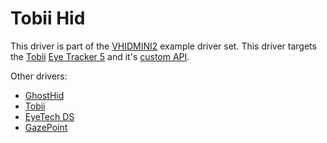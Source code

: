 # Tobii Hid

This driver is part of the [VHIDMINI2](/Documentation/swdevice_vhidmini.md) 
example driver set. This driver targets the [Tobii](https://tobii.com/) [Eye Tracker 5](https://gaming.tobii.com/product/eye-tracker-5/) 
and it's [custom API](https://developer.tobii.com/).

Other drivers:
- [GhostHid](../ghost/readme.md)
- [Tobii](../tobii/readme.md)
- [EyeTech DS](../eyetech/readme.md)
- [GazePoint](../gazepoint/readme.md)